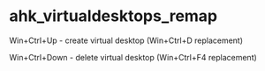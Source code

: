 # ahk_virtualdesktops_remap

Win+Ctrl+Up - create virtual desktop (Win+Ctrl+D replacement)

Win+Ctrl+Down - delete virtual desktop (Win+Ctrl+F4 replacement)
